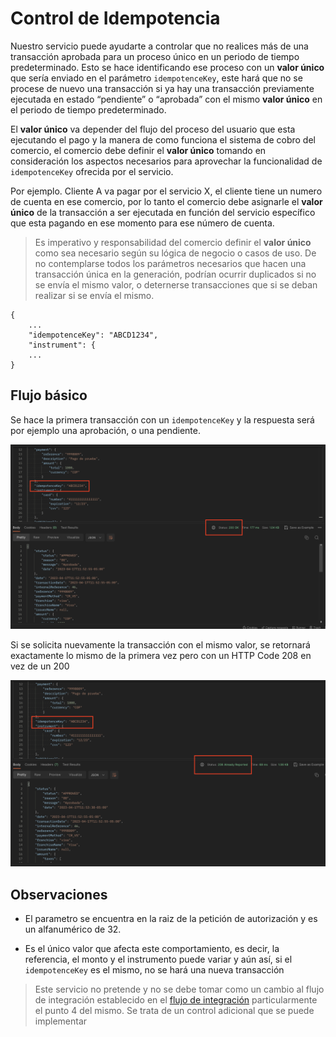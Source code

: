 # Control de Idempotencia

Nuestro servicio puede ayudarte a controlar que no realices más de una transacción aprobada para un proceso único en un periodo de tiempo predeterminado. Esto se hace identificando ese proceso con un **valor único** que sería enviado en el parámetro `idempotenceKey`, este hará que no se procese de nuevo una transacción si ya hay una transacción previamente ejecutada en estado “pendiente” o “aprobada” con el mismo **valor único** en el periodo de tiempo predeterminado.

El **valor único** va depender del flujo del proceso del usuario que esta ejecutando el pago y la manera de como funciona el sistema de cobro del comercio, el comercio debe definir el **valor único** tomando en consideración los aspectos necesarios para aprovechar la funcionalidad de `idempotenceKey` ofrecida por el servicio.

Por ejemplo. Cliente A va pagar por el servicio X, el cliente tiene un numero de cuenta en ese comercio, por lo tanto el comercio debe asignarle el **valor único** de la transacción a ser ejecutada en función del servicio específico que esta pagando en ese momento para ese número de cuenta.

<!-- theme: info -->
> Es imperativo y responsabilidad del comercio definir el **valor único** como sea necesario según su lógica de negocio o casos de uso. De no contemplarse todos los parámetros necesarios que hacen una transacción única en la generación, podrían ocurrir duplicados si no se envía el mismo valor, o deternerse transacciones que si se deban realizar si se envía el mismo.

```
{
    ...
    "idempotenceKey": "ABCD1234",
    "instrument": {
    ...
}
```

## Flujo básico

Se hace la primera transacción con un `idempotenceKey` y la respuesta será por ejemplo una aprobación, o una pendiente.

![IdempotenceFirst.png](../assets/images/IdempotenceFirst.png)

Si se solicita nuevamente la transacción con el mismo valor, se retornará exactamente lo mismo de la primera vez pero con un HTTP Code 208 en vez de un 200

![IdempotenceSecond.png](../assets/images/IdempotenceSecond.png)


## Observaciones

* El parametro se encuentra en la raiz de la petición de autorización y es un alfanumérico de 32.

* Es el único valor que afecta este comportamiento, es decir, la referencia, el monto y el instrumento puede variar y aún así, si el `idempotenceKey` es el mismo, no se hará una nueva transacción

<!-- theme: info -->
> Este servicio no pretende y no se debe tomar como un cambio al flujo de integración establecido en el [flujo de integración](Flujo-de-integracion.md) particularmente el punto 4 del mismo. Se trata de un control adicional que se puede implementar